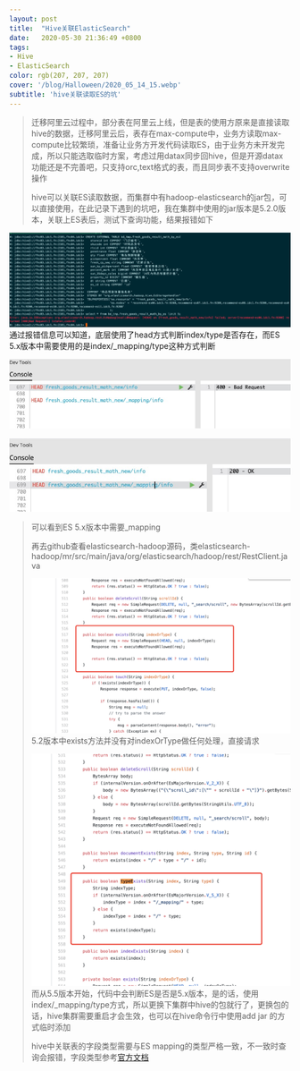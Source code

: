 ```yaml
---
layout: post
title:  "Hive关联ElasticSearch"
date:   2020-05-30 21:36:49 +0800
tags:
- Hive
- ElasticSearch
color: rgb(207, 207, 207)
cover: '/blog/Halloween/2020_05_14_15.webp'
subtitle: 'hive关联读取ES的坑'
---
```


> 迁移阿里云过程中，部分表在阿里云上线，但是表的使用方原来是直接读取hive的数据，迁移阿里云后，表存在max-compute中，业务方读取max-compute比较繁琐，准备让业务方开发代码读取ES，由于业务方未开发完成，所以只能选取临时方案，考虑过用datax同步回hive，但是开源datax功能还是不完善吧，只支持orc,text格式的表，而且同步表不支持overwrite操作
> 
> hive可以关联ES读取数据，而集群中有hadoop-elasticsearch的jar包，可以直接使用，在此记录下遇到的坑吧，我在集群中使用的jar版本是5.2.0版本，关联上ES表后，测试下查询功能，结果报错如下
> 
![](/blog/blog_hive_read_es/query_es_error.jpg)
通过报错信息可以知道，底层使用了head方式判断index/type是否存在，而ES 5.x版本中需要使用的是index/_mapping/type这种方式判断
>
![](/blog/blog_hive_read_es/es_head_without_mapping.jpg)
>
![](/blog/blog_hive_read_es/es_head_with_mapping.jpg)
> 可以看到ES 5.x版本中需要_mapping
>
>再去github查看elasticsearch-hadoop源码，类elasticsearch-hadoop/mr/src/main/java/org/elasticsearch/hadoop/rest/RestClient.java
>
>![](/blog/blog_hive_read_es/code_5.2.0.png)
> 5.2版本中exists方法并没有对indexOrType做任何处理，直接请求
>
>![](/blog/blog_hive_read_es/code_5.5.0.png)
>而从5.5版本开始，代码中会判断ES是否是5.x版本，是的话，使用index/_mapping/type方式，所以更换下集群中hive的包就行了，更换包的话，hive集群需要重启才会生效，也可以在hive命令行中使用add jar 的方式临时添加
>
>hive中关联表的字段类型需要与ES mapping的类型严格一致，不一致时查询会报错，字段类型参考[官方文档](https://www.elastic.co/guide/en/elasticsearch/hadoop/5.5/hive.html)